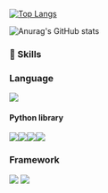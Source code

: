 [![Top Langs](https://github-readme-stats.vercel.app/api/top-langs/?username=rhkd4129&layout=compact)](https://github.com/anuraghazra/github-readme-stats)



![Anurag's GitHub stats](https://github-readme-stats.vercel.app/api?username=rhkd4129&show_icons=true&theme=radical)



### 🔭 Skills
  <h3>Language</h3>
  <img src="https://img.shields.io/badge/Python-3776AB?style=for-the-badge&logo=Python&logoColor=white">

  <h4> Python library </h4>
<img src="https://img.shields.io/badge/pandas-150458?style=for-the-badge&logo=pandas&logoColor=white"><img src="https://img.shields.io/badge/OpenCV-5C3EE8?style=for-the-badge&logo=OpenCV&logoColor=white"><img src="https://img.shields.io/badge/scikitlearn-F7931E?style=for-thbadge&logo=scikitlearn&logoColor=white"><img src="https://img.shields.io/badge/selenium-43B02A?style=thbadge&logo=selenium&logoColor=white">
  <h3>Framework</h3>
    <img src="https://img.shields.io/badge/Django-092E20?style=for-the-badge&logo=Django&logoColor=white"> <img src="https://img.shields.io/badge/Spring-6DB33F?style=for-the-badge&logo=Spring&logoColor=white">

